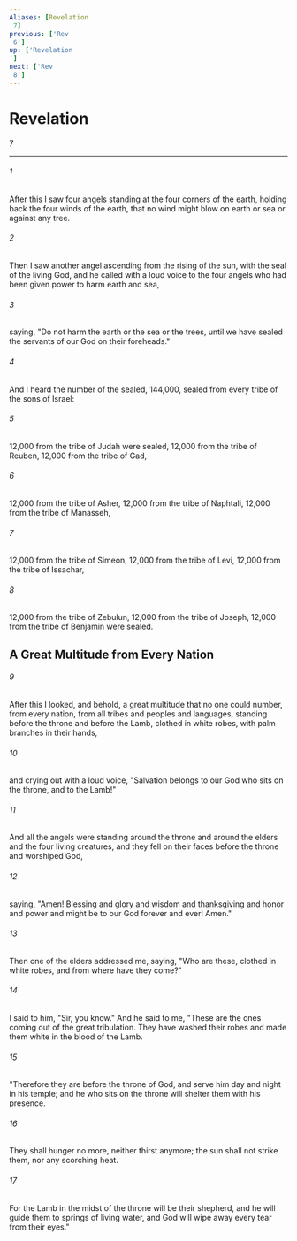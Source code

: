 ```yaml
---
Aliases: [Revelation 7]
previous: ['Rev 6']
up: ['Revelation']
next: ['Rev 8']
---
```

# Revelation 7

***
 

###### 1 
After this I saw four angels standing at the four corners of the earth, holding back the four winds of the earth, that no wind might blow on earth or sea or against any tree.  

###### 2 
Then I saw another angel ascending from the rising of the sun, with the seal of the living God, and he called with a loud voice to the four angels who had been given power to harm earth and sea,  

###### 3 
saying, "Do not harm the earth or the sea or the trees, until we have sealed the servants of our God on their foreheads."  

###### 4 
And I heard the number of the sealed, 144,000, sealed from every tribe of the sons of Israel:  

###### 5 
12,000 from the tribe of Judah were sealed,  12,000 from the tribe of Reuben,  12,000 from the tribe of Gad,   

###### 6 
12,000 from the tribe of Asher,  12,000 from the tribe of Naphtali,  12,000 from the tribe of Manasseh,   

###### 7 
12,000 from the tribe of Simeon,  12,000 from the tribe of Levi,  12,000 from the tribe of Issachar,   

###### 8 
12,000 from the tribe of Zebulun,  12,000 from the tribe of Joseph,  12,000 from the tribe of Benjamin were sealed.  ## A Great Multitude from Every Nation  

###### 9 
After this I looked, and behold, a great multitude that no one could number, from every nation, from all tribes and peoples and languages, standing before the throne and before the Lamb, clothed in white robes, with palm branches in their hands,  

###### 10 
and crying out with a loud voice, "Salvation belongs to our God who sits on the throne, and to the Lamb!"  

###### 11 
And all the angels were standing around the throne and around the elders and the four living creatures, and they fell on their faces before the throne and worshiped God,  

###### 12 
saying, "Amen! Blessing and glory and wisdom and thanksgiving and honor and power and might be to our God forever and ever! Amen."  

###### 13 
Then one of the elders addressed me, saying, "Who are these, clothed in white robes, and from where have they come?"  

###### 14 
I said to him, "Sir, you know." And he said to me, "These are the ones coming out of the great tribulation. They have washed their robes and made them white in the blood of the Lamb.  

###### 15 
"Therefore they are before the throne of God,  and serve him day and night in his temple;  and he who sits on the throne will shelter them with his presence.   

###### 16 
They shall hunger no more, neither thirst anymore;  the sun shall not strike them,  nor any scorching heat.   

###### 17 
For the Lamb in the midst of the throne will be their shepherd,  and he will guide them to springs of living water,  and God will wipe away every tear from their eyes."
